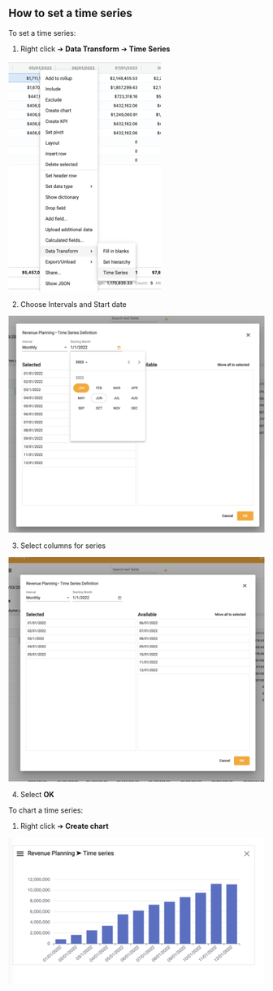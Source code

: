 ## How to set a time series

To set a time series:  
1.	Right click ➔ **Data Transform** ➔ **Time Series**

<img src="../assets/ts_right_click.png"  style="width:300px" class="border"></img>

2.  Choose Intervals and Start date

<img src="../assets/ts_interval.png"  style="width:600px" class="border"></img>

3.  Select columns for series

<img src="../assets/ts_columns.png"  style="width:600px" class="border"></img>

4.  Select **OK**

To chart a time series:
1.  Right click ➔ **Create chart** 

<img src="../assets/ts_chart.png"  style="width:600px" class="border"></img>
